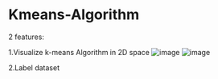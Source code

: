 # Kmeans-Algorithm
2 features:

1.Visualize k-means Algorithm in 2D space
![image](https://github.com/nocng238/PBL1/assets/91748162/56e07d6d-8bb7-4083-a9bd-25872bd2c537)
![image](https://github.com/nocng238/PBL1/assets/91748162/a192ac6a-f57a-4335-a04b-ec9ad6039ae9)

2.Label dataset
